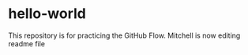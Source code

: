 # hello-world
This repository is for practicing the GitHub Flow.
Mitchell is now editing readme file
